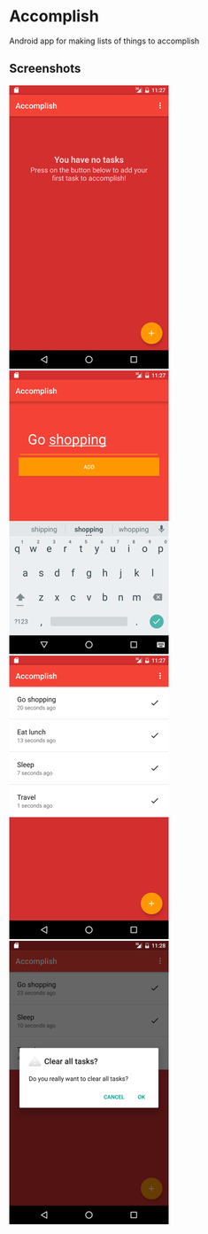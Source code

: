 # Accomplish
Android app for making lists of things to accomplish

## Screenshots
<img src="screenshot1.png" height="512"/>
<img src="screenshot2.png" height="512"/>
<img src="screenshot3.png" height="512"/>
<img src="screenshot4.png" height="512"/>
